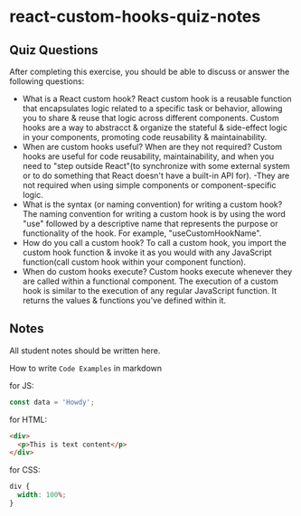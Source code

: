 # react-custom-hooks-quiz-notes

## Quiz Questions

After completing this exercise, you should be able to discuss or answer the following questions:

- What is a React custom hook?
  React custom hook is a reusable function that encapsulates logic related to a specific task or behavior, allowing you to share & reuse that logic across different components. Custom hooks are a way to abstracct & organize the stateful & side-effect logic in your components, promoting code reusability & maintainability.
- When are custom hooks useful? When are they not required?
  Custom hooks are useful for code reusability, maintainability, and when you need to "step outside React"(to synchronize with some external system or to do something that React doesn't have a built-in API for).
  -They are not required when using simple components or component-specific logic.
- What is the syntax (or naming convention) for writing a custom hook?
  The naming convention for writing a custom hook is by using the word "use" followed by a descriptive name that represents the purpose or functionality of the hook. For example, "useCustomHookName".
- How do you call a custom hook?
  To call a custom hook, you import the custom hook function & invoke it as you would with any JavaScript function(call custom hook within your component function).
- When do custom hooks execute?
  Custom hooks execute whenever they are called within a functional component. The execution of a custom hook is similar to the execution of any regular JavaScript function. It returns the values & functions you've defined within it.

## Notes

All student notes should be written here.

How to write `Code Examples` in markdown

for JS:

```javascript
const data = 'Howdy';
```

for HTML:

```html
<div>
  <p>This is text content</p>
</div>
```

for CSS:

```css
div {
  width: 100%;
}
```
